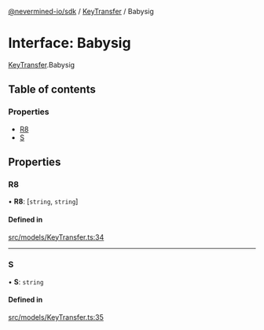 [@nevermined-io/sdk](../code-reference.md) / [KeyTransfer](../modules/KeyTransfer.md) / Babysig

# Interface: Babysig

[KeyTransfer](../modules/KeyTransfer.md).Babysig

## Table of contents

### Properties

- [R8](KeyTransfer.Babysig.md#r8)
- [S](KeyTransfer.Babysig.md#s)

## Properties

### R8

• **R8**: [`string`, `string`]

#### Defined in

[src/models/KeyTransfer.ts:34](https://github.com/nevermined-io/sdk-js/blob/55f88d2/src/models/KeyTransfer.ts#L34)

---

### S

• **S**: `string`

#### Defined in

[src/models/KeyTransfer.ts:35](https://github.com/nevermined-io/sdk-js/blob/55f88d2/src/models/KeyTransfer.ts#L35)
